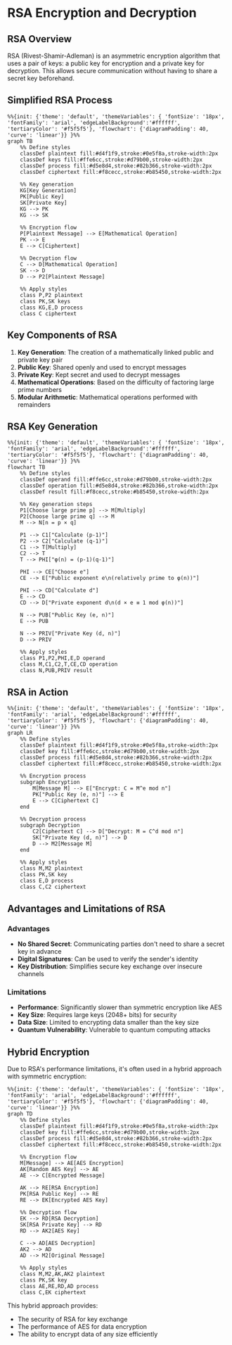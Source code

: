 # RSA Encryption and Decryption

## RSA Overview

RSA (Rivest-Shamir-Adleman) is an asymmetric encryption algorithm that uses a pair of keys: a public key for encryption and a private key for decryption. This allows secure communication without having to share a secret key beforehand.

## Simplified RSA Process

```mermaid
%%{init: {'theme': 'default', 'themeVariables': { 'fontSize': '18px', 'fontFamily': 'arial', 'edgeLabelBackground':'#ffffff', 'tertiaryColor': '#f5f5f5'}, 'flowchart': {'diagramPadding': 40, 'curve': 'linear'}} }%%
graph TB
    %% Define styles
    classDef plaintext fill:#d4f1f9,stroke:#0e5f8a,stroke-width:2px
    classDef keys fill:#ffe6cc,stroke:#d79b00,stroke-width:2px
    classDef process fill:#d5e8d4,stroke:#82b366,stroke-width:2px
    classDef ciphertext fill:#f8cecc,stroke:#b85450,stroke-width:2px

    %% Key generation
    KG[Key Generation]
    PK[Public Key]
    SK[Private Key]
    KG --> PK
    KG --> SK

    %% Encryption flow
    P[Plaintext Message] --> E[Mathematical Operation]
    PK --> E
    E --> C[Ciphertext]

    %% Decryption flow
    C --> D[Mathematical Operation]
    SK --> D
    D --> P2[Plaintext Message]

    %% Apply styles
    class P,P2 plaintext
    class PK,SK keys
    class KG,E,D process
    class C ciphertext
```

## Key Components of RSA

1. **Key Generation**: The creation of a mathematically linked public and private key pair
2. **Public Key**: Shared openly and used to encrypt messages
3. **Private Key**: Kept secret and used to decrypt messages
4. **Mathematical Operations**: Based on the difficulty of factoring large prime numbers
5. **Modular Arithmetic**: Mathematical operations performed with remainders

## RSA Key Generation

```mermaid
%%{init: {'theme': 'default', 'themeVariables': { 'fontSize': '18px', 'fontFamily': 'arial', 'edgeLabelBackground':'#ffffff', 'tertiaryColor': '#f5f5f5'}, 'flowchart': {'diagramPadding': 40, 'curve': 'linear'}} }%%
flowchart TB
    %% Define styles
    classDef operand fill:#ffe6cc,stroke:#d79b00,stroke-width:2px
    classDef operation fill:#d5e8d4,stroke:#82b366,stroke-width:2px
    classDef result fill:#f8cecc,stroke:#b85450,stroke-width:2px

    %% Key generation steps
    P1[Choose large prime p] --> M[Multiply]
    P2[Choose large prime q] --> M
    M --> N[n = p × q]

    P1 --> C1["Calculate (p-1)"]
    P2 --> C2["Calculate (q-1)"]
    C1 --> T[Multiply]
    C2 --> T
    T --> PHI["φ(n) = (p-1)(q-1)"]

    PHI --> CE["Choose e"]
    CE --> E["Public exponent e\n(relatively prime to φ(n))"]

    PHI --> CD["Calculate d"]
    E --> CD
    CD --> D["Private exponent d\n(d × e ≡ 1 mod φ(n))"]

    N --> PUB["Public Key (e, n)"]
    E --> PUB

    N --> PRIV["Private Key (d, n)"]
    D --> PRIV

    %% Apply styles
    class P1,P2,PHI,E,D operand
    class M,C1,C2,T,CE,CD operation
    class N,PUB,PRIV result
```

## RSA in Action

```mermaid
%%{init: {'theme': 'default', 'themeVariables': { 'fontSize': '18px', 'fontFamily': 'arial', 'edgeLabelBackground':'#ffffff', 'tertiaryColor': '#f5f5f5'}, 'flowchart': {'diagramPadding': 40, 'curve': 'linear'}} }%%
graph LR
    %% Define styles
    classDef plaintext fill:#d4f1f9,stroke:#0e5f8a,stroke-width:2px
    classDef key fill:#ffe6cc,stroke:#d79b00,stroke-width:2px
    classDef process fill:#d5e8d4,stroke:#82b366,stroke-width:2px
    classDef ciphertext fill:#f8cecc,stroke:#b85450,stroke-width:2px

    %% Encryption process
    subgraph Encryption
        M[Message M] --> E["Encrypt: C = M^e mod n"]
        PK["Public Key (e, n)"] --> E
        E --> C[Ciphertext C]
    end

    %% Decryption process
    subgraph Decryption
        C2[Ciphertext C] --> D["Decrypt: M = C^d mod n"]
        SK["Private Key (d, n)"] --> D
        D --> M2[Message M]
    end

    %% Apply styles
    class M,M2 plaintext
    class PK,SK key
    class E,D process
    class C,C2 ciphertext
```

## Advantages and Limitations of RSA

### Advantages

- **No Shared Secret**: Communicating parties don't need to share a secret key in advance
- **Digital Signatures**: Can be used to verify the sender's identity
- **Key Distribution**: Simplifies secure key exchange over insecure channels

### Limitations

- **Performance**: Significantly slower than symmetric encryption like AES
- **Key Size**: Requires large keys (2048+ bits) for security
- **Data Size**: Limited to encrypting data smaller than the key size
- **Quantum Vulnerability**: Vulnerable to quantum computing attacks

## Hybrid Encryption

Due to RSA's performance limitations, it's often used in a hybrid approach with symmetric encryption:

```mermaid
%%{init: {'theme': 'default', 'themeVariables': { 'fontSize': '18px', 'fontFamily': 'arial', 'edgeLabelBackground':'#ffffff', 'tertiaryColor': '#f5f5f5'}, 'flowchart': {'diagramPadding': 40, 'curve': 'linear'}} }%%
graph TD
    %% Define styles
    classDef plaintext fill:#d4f1f9,stroke:#0e5f8a,stroke-width:2px
    classDef key fill:#ffe6cc,stroke:#d79b00,stroke-width:2px
    classDef process fill:#d5e8d4,stroke:#82b366,stroke-width:2px
    classDef ciphertext fill:#f8cecc,stroke:#b85450,stroke-width:2px

    %% Encryption flow
    M[Message] --> AE[AES Encryption]
    AK[Random AES Key] --> AE
    AE --> C[Encrypted Message]

    AK --> RE[RSA Encryption]
    PK[RSA Public Key] --> RE
    RE --> EK[Encrypted AES Key]

    %% Decryption flow
    EK --> RD[RSA Decryption]
    SK[RSA Private Key] --> RD
    RD --> AK2[AES Key]

    C --> AD[AES Decryption]
    AK2 --> AD
    AD --> M2[Original Message]

    %% Apply styles
    class M,M2,AK,AK2 plaintext
    class PK,SK key
    class AE,RE,RD,AD process
    class C,EK ciphertext
```

This hybrid approach provides:

- The security of RSA for key exchange
- The performance of AES for data encryption
- The ability to encrypt data of any size efficiently
